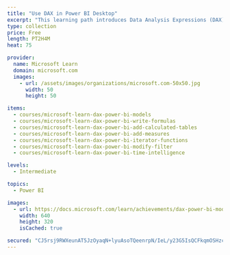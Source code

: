 ```yaml
---
title: "Use DAX in Power BI Desktop"
excerpt: "This learning path introduces Data Analysis Expressions (DAX) and provides you with foundational skills required to enhance data models with calculations. It starts by describing Power BI Desktop model structure and how it can be enhanced with DAX calculations. It then describes how you can write DAX formulas and the different types of model calculations, including calculated tables and columns, and measures. Evaluation contexts are introduced, and subsequent lessons describe how to write DAX formulas that modify filter context. Finally, you learn to write DAX expressions using time intelligence functions and iterator functions."
type: collection
price: Free
length: PT2H4M
heat: 75

provider:
  name: Microsoft Learn
  domain: microsoft.com
  images:
    - url: /assets/images/organizations/microsoft.com-50x50.jpg
      width: 50
      height: 50

items:
  - courses/microsoft-learn-dax-power-bi-models
  - courses/microsoft-learn-dax-power-bi-write-formulas
  - courses/microsoft-learn-dax-power-bi-add-calculated-tables
  - courses/microsoft-learn-dax-power-bi-add-measures
  - courses/microsoft-learn-dax-power-bi-iterator-functions
  - courses/microsoft-learn-dax-power-bi-modify-filter
  - courses/microsoft-learn-dax-power-bi-time-intelligence

levels:
  - Intermediate

topics:
  - Power BI

images:
  - url: https://docs.microsoft.com/learn/achievements/dax-power-bi-models-social.png
    width: 640
    height: 320
    isCached: true

secured: "CJ5rsj9RWXeunAT5JzOyaqN+lyuAsoTQeenrpN/IeL/y23G5IsQCFkqmOSHzcNgXOg7Sw2lySOTyv6qozcpy9rG5mQDa3xvZvQKq8GmGirKCLkKWSP1KFjc3HHmHmFY6MvUQSpl4z4FhSD54fWTT9rHU2+QaoeceeHLHtfVAbXfyEQu523a7tXM3sg5Zjaf+F/WJahdPYxQ477+2OjYsdnX8pCybnR2JGRw2+Mih0NzK9Gcv5VUTR1BMDI0tr0sOMw9/Aikg3isQ9H6aWjskFXUCkpS4rLo6L6KOHvO3j6A7/0IJZjcs/DBNwsJzmlN6MCjbh48LQRT5xDyxt9CKYw==;cTDYI/B+DM0cXEuBHzMCCQ=="
---
```


